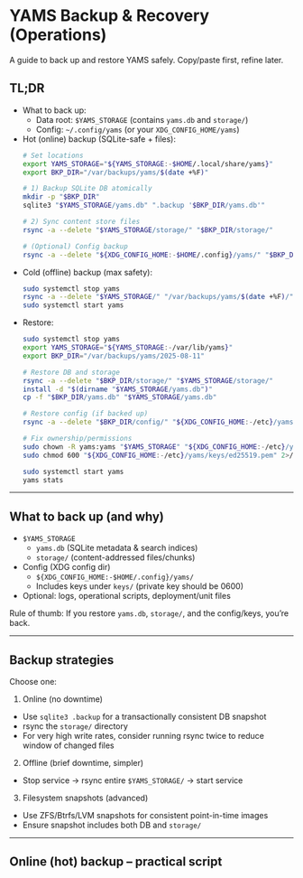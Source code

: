 # YAMS Backup & Recovery (Operations)

A guide to back up and restore YAMS safely. Copy/paste first, refine later.

## TL;DR

- What to back up:
  - Data root: `$YAMS_STORAGE` (contains `yams.db` and `storage/`)
  - Config: `~/.config/yams` (or your `XDG_CONFIG_HOME/yams`)
- Hot (online) backup (SQLite-safe + files):
  ```bash
  # Set locations
  export YAMS_STORAGE="${YAMS_STORAGE:-$HOME/.local/share/yams}"
  export BKP_DIR="/var/backups/yams/$(date +%F)"

  # 1) Backup SQLite DB atomically
  mkdir -p "$BKP_DIR"
  sqlite3 "$YAMS_STORAGE/yams.db" ".backup '$BKP_DIR/yams.db'"

  # 2) Sync content store files
  rsync -a --delete "$YAMS_STORAGE/storage/" "$BKP_DIR/storage/"

  # (Optional) Config backup
  rsync -a --delete "${XDG_CONFIG_HOME:-$HOME/.config}/yams/" "$BKP_DIR/config/"
  ```
- Cold (offline) backup (max safety):
  ```bash
  sudo systemctl stop yams
  rsync -a --delete "$YAMS_STORAGE/" "/var/backups/yams/$(date +%F)/"
  sudo systemctl start yams
  ```
- Restore:
  ```bash
  sudo systemctl stop yams
  export YAMS_STORAGE="${YAMS_STORAGE:-/var/lib/yams}"
  export BKP_DIR="/var/backups/yams/2025-08-11"

  # Restore DB and storage
  rsync -a --delete "$BKP_DIR/storage/" "$YAMS_STORAGE/storage/"
  install -d "$(dirname "$YAMS_STORAGE/yams.db")"
  cp -f "$BKP_DIR/yams.db" "$YAMS_STORAGE/yams.db"

  # Restore config (if backed up)
  rsync -a --delete "$BKP_DIR/config/" "${XDG_CONFIG_HOME:-/etc}/yams/"

  # Fix ownership/permissions
  sudo chown -R yams:yams "$YAMS_STORAGE" "${XDG_CONFIG_HOME:-/etc}/yams"
  sudo chmod 600 "${XDG_CONFIG_HOME:-/etc}/yams/keys/ed25519.pem" 2>/dev/null || true

  sudo systemctl start yams
  yams stats
  ```

---

## What to back up (and why)

- `$YAMS_STORAGE`
  - `yams.db` (SQLite metadata & search indices)
  - `storage/` (content-addressed files/chunks)
- Config (XDG config dir)
  - `${XDG_CONFIG_HOME:-$HOME/.config}/yams/`
  - Includes keys under `keys/` (private key should be 0600)
- Optional: logs, operational scripts, deployment/unit files

Rule of thumb: If you restore `yams.db`, `storage/`, and the config/keys, you’re back.

---

## Backup strategies

Choose one:

1) Online (no downtime)
- Use `sqlite3 .backup` for a transactionally consistent DB snapshot
- rsync the `storage/` directory
- For very high write rates, consider running rsync twice to reduce window of changed files

2) Offline (brief downtime, simpler)
- Stop service → rsync entire `$YAMS_STORAGE/` → start service

3) Filesystem snapshots (advanced)
- Use ZFS/Btrfs/LVM snapshots for consistent point-in-time images
- Ensure snapshot includes both DB and `storage/`

---

## Online (hot) backup – practical script